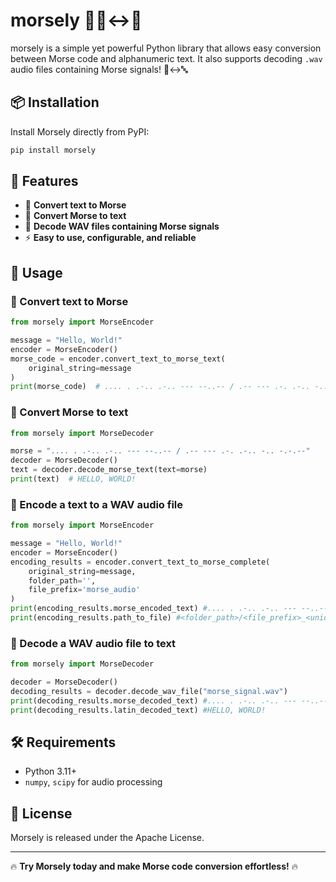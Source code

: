 # morsely 🚀🔡↔️📡

morsely is a simple yet powerful Python library that allows easy 
conversion between Morse code and alphanumeric text. 
It also supports decoding `.wav` audio files containing Morse signals! 🎵↔️🔤

## 📦 Installation

Install Morsely directly from PyPI:

```bash
pip install morsely
```

## 🚀 Features

- 🔡 **Convert text to Morse**
- 📡 **Convert Morse to text**
- 🎵 **Decode WAV files containing Morse signals**
- ⚡ **Easy to use, configurable, and reliable**

## 🚀 Usage

### 🔡 Convert text to Morse
```python
from morsely import MorseEncoder

message = "Hello, World!"
encoder = MorseEncoder()
morse_code = encoder.convert_text_to_morse_text(
    original_string=message
)
print(morse_code)  # .... . .-.. .-.. --- --..-- / .-- --- .-. .-.. -.. -.-.--
```

### 📡 Convert Morse to text
```python
from morsely import MorseDecoder

morse = ".... . .-.. .-.. --- --..-- / .-- --- .-. .-.. -.. -.-.--"
decoder = MorseDecoder()
text = decoder.decode_morse_text(text=morse)
print(text)  # HELLO, WORLD!
```

### 🎵 Encode a text to a WAV audio file
```python
from morsely import MorseEncoder

message = "Hello, World!"
encoder = MorseEncoder()
encoding_results = encoder.convert_text_to_morse_complete(
    original_string=message, 
    folder_path='',
    file_prefix='morse_audio'
)
print(encoding_results.morse_encoded_text) #.... . .-.. .-.. --- --..-- / .-- --- .-. .-.. -.. -.-.--
print(encoding_results.path_to_file) #<folder_path>/<file_prefix>_<unique_id>.wav
```



### 🎵 Decode a WAV audio file to text
```python
from morsely import MorseDecoder

decoder = MorseDecoder()
decoding_results = decoder.decode_wav_file("morse_signal.wav")
print(decoding_results.morse_decoded_text) #.... . .-.. .-.. --- --..-- / .-- --- .-. .-.. -.. -.-.--
print(decoding_results.latin_decoded_text) #HELLO, WORLD!
```

## 🛠️ Requirements

- Python 3.11+
- `numpy`, `scipy` for audio processing

## 📜 License

Morsely is released under the Apache License.

---

🔥 **Try Morsely today and make Morse code conversion effortless!** 🔥

